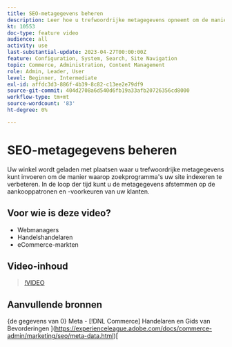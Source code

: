 ```yaml
---
title: SEO-metagegevens beheren
description: Leer hoe u trefwoordrijke metagegevens opneemt om de manier te verbeteren waarop zoekprogramma's uw site indexeren.
kt: 10553
doc-type: feature video
audience: all
activity: use
last-substantial-update: 2023-04-27T00:00:00Z
feature: Configuration, System, Search, Site Navigation
topic: Commerce, Administration, Content Management
role: Admin, Leader, User
level: Beginner, Intermediate
exl-id: affdc3d3-886f-4b39-8c82-c13ee2e79df9
source-git-commit: 404d2708a6d540d6fb19a33afb20726356cd8000
workflow-type: tm+mt
source-wordcount: '83'
ht-degree: 0%

---
```


# SEO-metagegevens beheren

Uw winkel wordt geladen met plaatsen waar u trefwoordrijke metagegevens kunt invoeren om de manier waarop zoekprogramma&#39;s uw site indexeren te verbeteren. In de loop der tijd kunt u de metagegevens afstemmen op de aankooppatronen en -voorkeuren van uw klanten.

## Voor wie is deze video?

- Webmanagers
- Handelshandelaren
- eCommerce-markten

## Video-inhoud

>[!VIDEO](https://video.tv.adobe.com/v/343750?quality=12&learn=on)

## Aanvullende bronnen

{de gegevens van 0} Meta -  [!DNL Commerce]  Handelaren en Gids van Bevorderingen ](https://experienceleague.adobe.com/docs/commerce-admin/marketing/seo/meta-data.html)[

